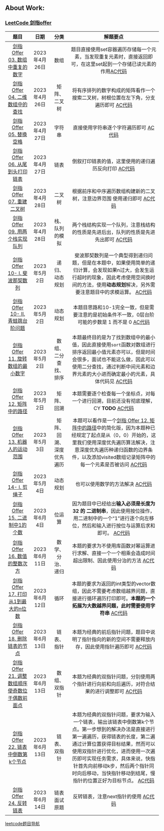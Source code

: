 ## About Work:

### [LeetCode 剑指offer](https://github.com/YuzheZhou2000/leetcode_code/tree/main/%E5%89%91%E6%8C%87offer)

| 题目      | 日期 |分类| 解题要点      |
| :---:       |    :----:   |  :----:   |          :---: |
| [剑指 Offer 03. 数组中重复的数字](https://leetcode.cn/problems/shu-zu-zhong-zhong-fu-de-shu-zi-lcof/description/)      | 2023年4月26日     | 数组| 题目直接使用set容器遍历存储每一个元素，当发现重复元素时，直接返回即可，在这里set起到一个存储已读元素的作用[AC代码](https://github.com/YuzheZhou2000/leetcode_code/blob/zyz_code/%E5%89%91%E6%8C%87offer/offer-03.cpp)   |
| [剑指 Offer 04. 二维数组中的查找](https://leetcode.cn/problems/er-wei-shu-zu-zhong-de-cha-zhao-lcof/)   | 2023年4月26日      |矩阵、二叉树 | 将有序排列的数字构成的矩阵看作一个搜索二叉树，树根位置在左下角，分支遍历即可 [AC代码](https://github.com/YuzheZhou2000/leetcode_code/blob/zyz_code/%E5%89%91%E6%8C%87offer/offer-04.cpp)  |
| [剑指 Offer 05. 替换空格](https://leetcode.cn/problems/ti-huan-kong-ge-lcof/)   | 2023年4月27日       |字符串 | 直接使用字符串逐个字符遍历即可 [AC代码](https://github.com/YuzheZhou2000/leetcode_code/blob/zyz_code/%E5%89%91%E6%8C%87offer/offer-05.cpp)  |
| [剑指 Offer 06. 从尾到头打印链表](https://leetcode.cn/problems/cong-wei-dao-tou-da-yin-lian-biao-lcof/)   | 2023年4月27日       |链表 | 倒叙打印链表的值，这里使用的递归遍历反向打印 [AC代码](https://github.com/YuzheZhou2000/leetcode_code/blob/zyz_code/%E5%89%91%E6%8C%87offer/offer-06.cpp)  |
| [剑指 Offer 07. 重建二叉树](https://leetcode.cn/problems/zhong-jian-er-cha-shu-lcof/)   | 2023年4月28日       |二叉树 | 根据前序和中序遍历数组构建新的二叉树，注意边界范围 使用递归即可 [AC代码](https://github.com/YuzheZhou2000/leetcode_code/blob/zyz_code/%E5%89%91%E6%8C%87offer/offer-07.cpp)  |
| [剑指 Offer 09. 用两个栈实现队列](https://leetcode.cn/problems/yong-liang-ge-zhan-shi-xian-dui-lie-lcof/)   | 2023年4月28日       | 栈、队列的模拟 | 两个栈结构实现一个队列，注意栈结构的性质是先进后出，队列的性质是先进先出即可 [AC代码](https://github.com/YuzheZhou2000/leetcode_code/blob/zyz_code/%E5%89%91%E6%8C%87offer/offer-09.cpp)  |
| [剑指 Offer 10- I. 斐波那契数列](https://leetcode.cn/problems/fei-bo-na-qi-shu-lie-lcof/description/)   | 2023年5月2日       |递归、动态规划 | 斐波那契数列是一个典型得到递归问题，但是在本题中，如果使用简单的递归计算，会发现如果n过大，会发生运行超时的现象，因此考虑使用空间换时间的方法，使用**动态规划**解决，另外需要注意题目中的求模运算。 [AC代码](https://github.com/YuzheZhou2000/leetcode_code/blob/zyz_code/%E5%89%91%E6%8C%87offer/offer-10-1.cpp)  |
| [剑指 Offer 10- II. 青蛙跳台阶问题](https://leetcode.cn/problems/qing-wa-tiao-tai-jie-wen-ti-lcof/)   | 2023年5月2日       |动态规划 | 本题目思路和10-1完全一致，但是需要注意的是初始条件不一致，0层台阶可能的步数是 1 而不是 0  [AC代码](https://github.com/YuzheZhou2000/leetcode_code/blob/zyz_code/%E5%89%91%E6%8C%87offer/offer-10-2.cpp)  |
| [剑指 Offer 11. 旋转数组的最小数字](https://leetcode.cn/problems/xuan-zhuan-shu-zu-de-zui-xiao-shu-zi-lcof/)   | 2023年5月2日       |数组、二分查找、排序 | 本题最终目的是为了找到数组中的最小值，因此直接使用`sort`函数对数组进行排序返回最小值元素亦可以，但是时间会很多，面试也不能这么做，因此可以使用二分查找，通过判断中间元素和边界元素的大小进而确定最小的元素，具体代码见 [AC代码](https://github.com/YuzheZhou2000/leetcode_code/blob/zyz_code/%E5%89%91%E6%8C%87offer/offer-11.cpp)  |
| [剑指 Offer 12. 矩阵中的路径](https://leetcode.cn/problems/ju-zhen-zhong-de-lu-jing-lcof/description/)   | 2023年5月2日       |矩阵、回溯| 本题需要逐个检查每一个坐标点，对每一个进行回溯，目前还没有彻底理解，CY **TODO** [AC代码](https://github.com/YuzheZhou2000/leetcode_code/blob/zyz_code/%E5%89%91%E6%8C%87offer/offer-12.cpp)  |
| [剑指 Offer 13. 机器人的运动范围](https://leetcode.cn/problems/ji-qi-ren-de-yun-dong-fan-wei-lcof/description/)   | 2023年5月3日       |矩阵、回溯、深度优先遍历| 本题可以看作是一个[剑指 Offer 12. 矩阵中的路径](https://leetcode.cn/problems/ju-zhen-zhong-de-lu-jing-lcof/description/)中的简化版，因为本题种已经规定了起点是从（0，0）开始的，这里我们使用深度优先遍历算法解决，注意深度优先遍历种递归函数的边界条件，以及添加visited数组记录矩阵中的每一个元素是否被访问 [AC代码](https://github.com/YuzheZhou2000/leetcode_code/blob/zyz_code/%E5%89%91%E6%8C%87offer/offer-13.cpp)  |
| [剑指 Offer 14- I. 剪绳子](https://leetcode.cn/problems/jian-sheng-zi-lcof/description/)   | 2023年5月4日       |动态规划| 也可以使用数学的方法解决 [AC代码](https://github.com/YuzheZhou2000/leetcode_code/blob/zyz_code/%E5%89%91%E6%8C%87offer/offer-14-1.cpp)  |
| [剑指 Offer 15. 二进制中1的个数](https://leetcode.cn/problems/er-jin-zhi-zhong-1de-ge-shu-lcof/description/)   | 2023年6月4日       |位运算| 因为题目中已经给出**输入必须是长度为 32 的 二进制串**，因此使用按位操作，用二进制中的一个“1”进行逐个向左移位，然后和输入进行按位与运算后求和即可。 [AC代码](https://github.com/YuzheZhou2000/leetcode_code/blob/zyz_code/%E5%89%91%E6%8C%87offer/offer-15.cpp)  |
| [剑指 Offer 16. 数值的整数次方](https://leetcode.cn/problems/shu-zhi-de-zheng-shu-ci-fang-lcof/description/)   | 2023年6月11日       |数学、分治、递归| 本题的要求为不使用库函数对幂运算进行求解、直接一个一个相乘会造成时间超出限制、因此使用分治的方法 [AC代码](https://github.com/YuzheZhou2000/leetcode_code/blob/zyz_code/%E5%89%91%E6%8C%87offer/offer-16.cpp)  |
| [剑指 Offer 17. 打印从1到最大的n位数](https://leetcode.cn/problems/da-yin-cong-1dao-zui-da-de-nwei-shu-lcof/description/)   | 2023年6月12日       |循环| 本题的要求为返回的int类型的vector数组，因此不需要考虑数组越界问题，直接进行循环遍历打印即可。**本题的一个拓展为大数越界问题，此时需要使用字符串** [AC代码](https://github.com/YuzheZhou2000/leetcode_code/blob/zyz_code/%E5%89%91%E6%8C%87offer/offer-17.cpp)  |
| [剑指 Offer 18. 删除链表的节点](https://leetcode.cn/problems/shan-chu-lian-biao-de-jie-dian-lcof/description/)   | 2023年6月13日       |链表、指针| 本题为经典的前后指针问题，题目中说明了指针指向的新的空间不需要释放内存，因此使用指针遍历即可 [AC代码](https://github.com/YuzheZhou2000/leetcode_code/blob/zyz_code/%E5%89%91%E6%8C%87offer/offer-18.cpp)  |
| [剑指 Offer 21. 调整数组顺序使奇数位于偶数前面点](https://leetcode.cn/problems/diao-zheng-shu-zu-shun-xu-shi-qi-shu-wei-yu-ou-shu-qian-mian-lcof/description/)   | 2023年6月13日       |数组、双指针| 本题为经典的双指针问题，分别使用两个指针进行向前和向后遍历，对符合结果的进行调整即可 [AC代码](https://github.com/YuzheZhou2000/leetcode_code/blob/zyz_code/%E5%89%91%E6%8C%87offer/offer-21.cpp)  |
| [剑指 Offer 22. 链表中倒数第k个节点](https://leetcode.cn/problems/lian-biao-zhong-dao-shu-di-kge-jie-dian-lcof/submissions/439779147/)   | 2023年6月13日       |链表、双指针| 本题为经典的双指针问题，要求为输入一个链表，输出该链表中倒数第k个节点。第一步想到的解决办法是直接进行第一遍遍历，获得链表的长度，第二遍通过计算位置获得目标结果，然而可以使用双指针进行优化，进而使用一次遍历即可实现任务需求，具体来说，快指针首先向前移动k步，然后两个指针同时向后移动，当快指针移动到结尾，慢指针的位置正好为目标节点。 [AC代码](https://github.com/YuzheZhou2000/leetcode_code/blob/zyz_code/%E5%89%91%E6%8C%87offer/offer-22.cpp)  |
| [剑指 Offer 24. 反转链表](https://leetcode.cn/problems/fan-zhuan-lian-biao-lcof/description/)   | 2023年6月14日       |链表 面试原题| 反转链表，注意next指针的使用 [AC代码](https://github.com/YuzheZhou2000/leetcode_code/blob/zyz_code/%E5%89%91%E6%8C%87offer/offer-24.cpp)  |



[leetcode题目导航](https://leetcode.cn/problemset/all/?page=57)